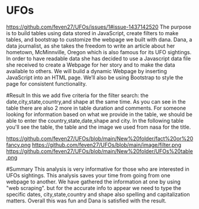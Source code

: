 # UFOs
https://github.com/feven27/UFOs/issues/1#issue-1437142520
The purpose is to build tables using data stored in JavaScript, create filters to make tables, and bootstrap to customize the webpage we built with dana. Dana, a data journalist, as she takes the freedom to write an article about her hometown, McMinnville, Oregon which is also famous for its UFO sightings. In order to have readable data she has decided to use a Javascript data file she received to create a Webpage for her story and to make the data available to others. We will build a dynamic Webpage by inserting JavaScript into an HTML page. We’ll also be using Bootstrap to style the page for consistent functionality. 

#Result
In this we add five criteria for the filter search: the date,city,state,country,and shape at the same time. As you can see in the table there are also 2 more in table duration and comments. For someone looking for information based on what we provide in the table, we should be able to enter the country,state,date,shape and city. In the following table you'll see the table, the table and the image we used from nasa for the title.

https://github.com/feven27/UFOs/blob/main/New%20folder/fact%20or%20fancy.png
https://github.com/feven27/UFOs/blob/main/image/filter.png
https://github.com/feven27/UFOs/blob/main/New%20folder/UFOs%20table.png

#Summary 
This analysis is very informative for those who are interested in UFOs sightings. This analysis saves your time from going from one webpage to another. We have gathered the information at one by using "web scraping". but for the accurate info to appear we need to type the specific dates, city,state,country and shape also spelling and capitalization matters. Overall this was fun and Dana is satisfied with the result.
